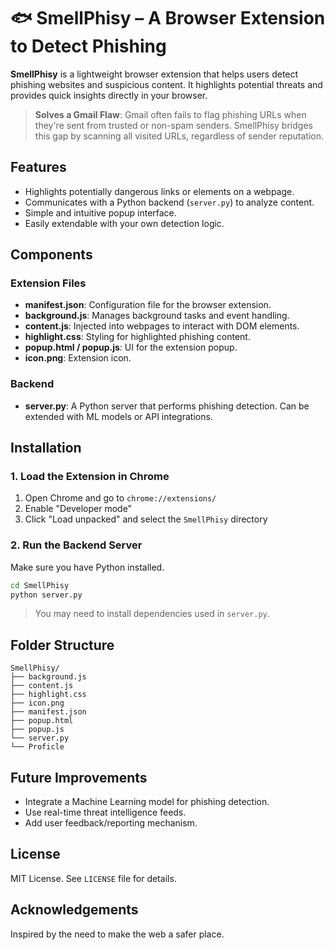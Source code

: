# 🐟 SmellPhisy – A Browser Extension to Detect Phishing

**SmellPhisy** is a lightweight browser extension that helps users detect phishing websites and suspicious content. It highlights potential threats and provides quick insights directly in your browser.

> **Solves a Gmail Flaw**: Gmail often fails to flag phishing URLs when they're sent from trusted or non-spam senders. SmellPhisy bridges this gap by scanning all visited URLs, regardless of sender reputation.

## Features

* Highlights potentially dangerous links or elements on a webpage.
* Communicates with a Python backend (`server.py`) to analyze content.
* Simple and intuitive popup interface.
* Easily extendable with your own detection logic.

## Components

### Extension Files

* **manifest.json**: Configuration file for the browser extension.
* **background.js**: Manages background tasks and event handling.
* **content.js**: Injected into webpages to interact with DOM elements.
* **highlight.css**: Styling for highlighted phishing content.
* **popup.html / popup.js**: UI for the extension popup.
* **icon.png**: Extension icon.

### Backend

* **server.py**: A Python server that performs phishing detection. Can be extended with ML models or API integrations.

## Installation

### 1. Load the Extension in Chrome

1. Open Chrome and go to `chrome://extensions/`
2. Enable "Developer mode"
3. Click "Load unpacked" and select the `SmellPhisy` directory

### 2. Run the Backend Server

Make sure you have Python installed.

```bash
cd SmellPhisy
python server.py
```

> You may need to install dependencies used in `server.py`.

## Folder Structure

```
SmellPhisy/
├── background.js
├── content.js
├── highlight.css
├── icon.png
├── manifest.json
├── popup.html
├── popup.js
└── server.py
└── Proficle
```

## Future Improvements

* Integrate a Machine Learning model for phishing detection.
* Use real-time threat intelligence feeds.
* Add user feedback/reporting mechanism.

## License

MIT License. See `LICENSE` file for details.

## Acknowledgements

Inspired by the need to make the web a safer place.
